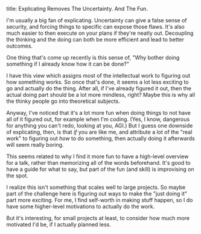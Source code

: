 title: Explicating Removes The Uncertainty. And The Fun.

I'm usually a big fan of explicating. Uncertainty can give a false sense of security, and forcing things to specific can expose those flaws. It's also much easier to then execute on your plans if they're neatly out. Decoupling the thinking and the doing can both be more efficient and lead to better outcomes.

One thing that's come up recently is this sense of, "Why bother doing something if I already know how it can be done?"

I have this view which assigns most of the intellectual work to figuring out how something works. So once that's done, it seems a lot less exciting to go and actually do the thing. After all, if I've already figured it out, then the actual doing part should be a lot more mindless, right? Maybe this is why all the thinky people go into theoretical subjects.

Anyway, I've noticed that it's a lot more fun when doing things to not have all of it figured out, for example when I'm coding. (Yes, I know, dangerous for anything you can't redo, looking at you, AGI.) But I guess one downside of explicating, then, is that *if* you are like me, and attribute a lot of the "real work" to figuring out *how* to do something, then actually doing it afterwards will seem really boring.

This seems related to why I find it more fun to have a high-level overview for a talk, rather than memorizing all of the words beforehand. It's good to have a guide for what to say, but part of the fun (and skill) is improvising on the spot.

I realize this isn't something that scales well to large projects. So maybe part of the challenge here is figuring out ways to make the "just doing it" part more exciting. For me, I find self-worth in making stuff happen, so I do have some higher-level motivations to actually do the work. 

But it's interesting, for small projects at least, to consider how much more motivated I'd be, if I actually planned less.

